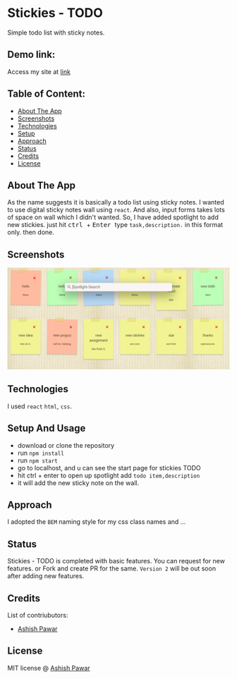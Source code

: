 # Stickies - TODO
Simple todo list with sticky notes.

## Demo link:
Access my site at [link](deployment-link)

## Table of Content:

- [About The App](#about-the-app)
- [Screenshots](#screenshots)
- [Technologies](#technologies)
- [Setup](#setup)
- [Approach](#approach)
- [Status](#status)
- [Credits](#credits)
- [License](#license)

## About The App
As the name suggests it is basically a todo list using sticky notes. I wanted to use digital sticky notes wall using `react`. And also, input forms takes lots of space on wall which I didn't wanted. So, I have added spotlight to add new stickies. just hit
<kbd> ctrl </kbd> + <kbd> Enter </kbd> type `task,description.` in this format only. then done.


## Screenshots

![screenshot](.github/stickies_ss.png)

## Technologies
I used `react` `html`, `css`.

## Setup And Usage
- download or clone the repository
- run `npm install`
- run `npm start`
- go to localhost, and u can see the start page for stickies TODO
- hit ctrl + enter to open up spotlight add `todo item,description`
- it will add the new sticky note on the wall.

## Approach
I adopted the `BEM` naming style for my css class names and ...

## Status
Stickies - TODO is completed with basic features. You can request for new features. or Fork and create PR for the same. `Version 2` will be out soon after adding new features.

## Credits
List of contriubutors:
- [Ashish Pawar](https://github.com/ashishpawar517)

## License

MIT license @ [Ashish Pawar](https://github.com/ashishpawar517)
